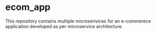 # ecom_app
This repository contains multiple microserivices for an e-commerece application developed as per microservice architecture.
